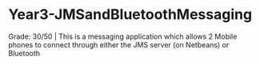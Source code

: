 # Year3-JMSandBluetoothMessaging
Grade: 30/50 | This is a messaging application which allows 2 Mobile phones to connect through either the JMS server (on Netbeans) or Bluetooth
